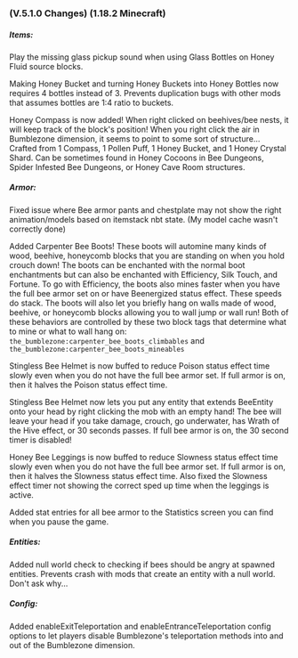 ### **(V.5.1.0 Changes) (1.18.2 Minecraft)**

##### Items:
Play the missing glass pickup sound when using Glass Bottles on Honey Fluid source blocks.

Making Honey Bucket and turning Honey Buckets into Honey Bottles now requires 4 bottles instead of 3.
 Prevents duplication bugs with other mods that assumes bottles are 1:4 ratio to buckets.

Honey Compass is now added! When right clicked on beehives/bee nests, it will keep track of the block's position!
 When you right click the air in Bumblezone dimension, it seems to point to some sort of structure...
 Crafted from 1 Compass, 1 Pollen Puff, 1 Honey Bucket, and 1 Honey Crystal Shard.
 Can be sometimes found in Honey Cocoons in Bee Dungeons, Spider Infested Bee Dungeons, or Honey Cave Room structures.

##### Armor:
Fixed issue where Bee armor pants and chestplate may not show the right animation/models based on itemstack nbt state.
 (My model cache wasn't correctly done)

Added Carpenter Bee Boots! These boots will automine many kinds of wood, beehive, honeycomb blocks that you are standing on when you hold crouch down!
 The boots can be enchanted with the normal boot enchantments but can also be enchanted with Efficiency, Silk Touch, and Fortune.
 To go with Efficiency, the boots also mines faster when you have the full bee armor set on or have Beenergized status effect. These speeds do stack.
 The boots will also let you briefly hang on walls made of wood, beehive, or honeycomb blocks allowing you to wall jump or wall run!
 Both of these behaviors are controlled by these two block tags that determine what to mine or what to wall hang on:
 `the_bumblezone:carpenter_bee_boots_climbables` and `the_bumblezone:carpenter_bee_boots_mineables`

Stingless Bee Helmet is now buffed to reduce Poison status effect time slowly even when you do not have the full bee armor set.
 If full armor is on, then it halves the Poison status effect time.

Stingless Bee Helmet now lets you put any entity that extends BeeEntity onto your head by right clicking the mob with an empty hand!
 The bee will leave your head if you take damage, crouch, go underwater, has Wrath of the Hive effect, or 30 seconds passes.
 If full bee armor is on, the 30 second timer is disabled!

Honey Bee Leggings is now buffed to reduce Slowness status effect time slowly even when you do not have the full bee armor set.
 If full armor is on, then it halves the Slowness status effect time.
 Also fixed the Slowness effect timer not showing the correct sped up time when the leggings is active.

Added stat entries for all bee armor to the Statistics screen you can find when you pause the game.

##### Entities:
Added null world check to checking if bees should be angry at spawned entities. 
 Prevents crash with mods that create an entity with a null world. Don't ask why...

##### Config:
Added enableExitTeleportation and enableEntranceTeleportation config options to let
 players disable Bumblezone's teleportation methods into and out of the Bumblezone dimension.


